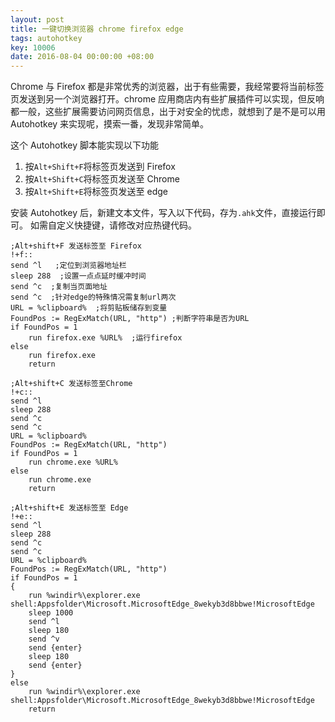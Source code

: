 ```yaml
---
layout: post
title: 一键切换浏览器 chrome firefox edge
tags: autohotkey
key: 10006
date: 2016-08-04 00:00:00 +08:00
---
```


Chrome 与 Firefox 都是非常优秀的浏览器，出于有些需要，我经常要将当前标签页发送到另一个浏览器打开。chrome 应用商店内有些扩展插件可以实现，但反响都一般，这些扩展需要访问网页信息，出于对安全的忧虑，就想到了是不是可以用 Autohotkey 来实现呢，摸索一番，发现非常简单。

这个 Autohotkey 脚本能实现以下功能

1. 按`Alt+Shift+F`将标签页发送到 Firefox
1. 按`Alt+Shift+C`将标签页发送至 Chrome
1. 按`Alt+Shift+E`将标签页发送至 edge

<!--more-->

安装 Autohotkey 后，新建文本文件，写入以下代码，存为`.ahk`文件，直接运行即可。
如需自定义快捷键，请修改对应热键代码。

```
;Alt+shift+F 发送标签至 Firefox
!+f::
send ^l   ;定位到浏览器地址栏
sleep 288  ;设置一点点延时缓冲时间
send ^c  ;复制当页面地址
send ^c  ;针对edge的特殊情况需复制url两次
URL = %clipboard%  ;将剪贴板储存到变量
FoundPos := RegExMatch(URL, "http") ;判断字符串是否为URL
if FoundPos = 1
	run firefox.exe %URL%  ;运行firefox
else
	run firefox.exe
	return

;Alt+shift+C 发送标签至Chrome
!+c::
send ^l
sleep 288
send ^c
send ^c
URL = %clipboard%
FoundPos := RegExMatch(URL, "http")
if FoundPos = 1
	run chrome.exe %URL%
else
	run chrome.exe
	return

;Alt+shift+E 发送标签至 Edge
!+e::
send ^l
sleep 288
send ^c
send ^c
URL = %clipboard%
FoundPos := RegExMatch(URL, "http")
if FoundPos = 1
{
	run %windir%\explorer.exe shell:Appsfolder\Microsoft.MicrosoftEdge_8wekyb3d8bbwe!MicrosoftEdge
	sleep 1000
	send ^l
    sleep 180
	send ^v
	send {enter}
	sleep 180
	send {enter}
}
else
	run %windir%\explorer.exe shell:Appsfolder\Microsoft.MicrosoftEdge_8wekyb3d8bbwe!MicrosoftEdge
	return
```